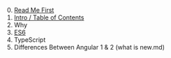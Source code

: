 0. [Read Me First](https://github.com/profoundhub/ng2-too/blob/Daniel/readme.md)
1. [Intro / Table of Contents](https://github.com/profoundhub/ng2-too/blob/Daniel/TOC.md)
2. Why
3. [ES6](https://github.com/profoundhub/ng2-too/blob/Daniel/ES6.md)
4. TypeScript
5. Differences Between Angular 1 & 2 (what is new.md)
